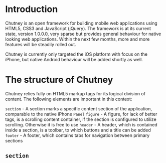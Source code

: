 # Introduction

Chutney is an open framework for building mobile web applications using HTML5, CSS3 and JavaScript (jQuery). The framework is at its current state, version 1.0.0.0, very sparse but provides general behaviour for native looking web applications. Within the next few months, more and more features will be steadily rolled out.

Chutney is currently only targeted the iOS platform with focus on the iPhone, but native Android behaviour will be added shortly as well.

# The structure of Chutney

Chutney relies fully on HTML5 markup tags for its logical division of content. The following elements are important in this context:

`section` - A section marks a specific content section of the application, comparable to the native iPhone `Panel`
`figure` - A figure, for lack of better tags, is a scrolling content container, if the section is configured to utilize scrolling. Otherwise it is free to use
`header` - A header, which is contained inside a section, is a toolbar, to which buttons and a title can be added
`footer` - A footer, which contains tabs for navigation between primary sections

## `section`